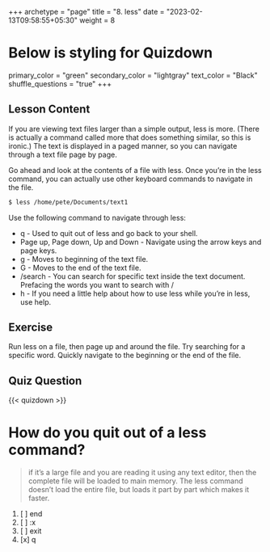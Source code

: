 +++
archetype = "page"
title = "8. less"
date = "2023-02-13T09:58:55+05:30"
weight = 8
# Below is styling for Quizdown
primary_color = "green"
secondary_color = "lightgray"
text_color = "Black"
shuffle_questions = "true"
+++

## Lesson Content

If you are viewing text files larger than a simple output, less is more. (There is actually a command called more that does something similar, so this is ironic.) The text is displayed in a paged manner, so you can navigate through a text file page by page. 

Go ahead and look at the contents of a file with less. Once you’re in the less command, you can actually use other keyboard commands to navigate in the file. 

```bash
$ less /home/pete/Documents/text1
```

Use the following command to navigate through less: 

- q - Used to quit out of less and go back to your shell. 
- Page up, Page down, Up and Down - Navigate using the arrow keys and page keys. 
- g - Moves to beginning of the text file. 
- G - Moves to the end of the text file. 
- /search - You can search for specific text inside the text document. Prefacing the words you want to search with / 
- h - If you need a little help about how to use less while you’re in less, use help.

## Exercise

Run less on a file, then page up and around the file. Try searching for a specific word. Quickly navigate to the beginning or the end of the file.

## Quiz Question

{{< quizdown >}}

# How do you quit out of a less command?

> if it’s a large file and you are reading it using any text editor, then the complete file will be loaded to main memory. The less command doesn’t load the entire file, but loads it part by part which makes it faster. 

1. [ ] end
2. [ ] :x
3. [ ] exit
4. [x] q